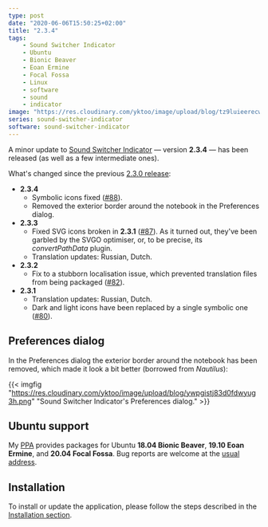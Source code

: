 ```yaml
---
type: post
date: "2020-06-06T15:50:25+02:00"
title: "2.3.4"
tags:
    - Sound Switcher Indicator
    - Ubuntu
    - Bionic Beaver
    - Eoan Ermine
    - Focal Fossa
    - Linux
    - software
    - sound
    - indicator
image: "https://res.cloudinary.com/yktoo/image/upload/blog/tz9luieerecw7gkumsoi.png"
series: sound-switcher-indicator
software: sound-switcher-indicator
---
```


A minor update to [Sound Switcher Indicator](/software/sound-switcher-indicator) — version **2.3.4** — has been released (as well as a few intermediate ones).

What's changed since the previous [2.3.0 release](0597):

<!--more-->

* **2.3.4**
  * Symbolic icons fixed ([#88](https://github.com/yktoo/indicator-sound-switcher/issues/88)).
  * Removed the exterior border around the notebook in the Preferences dialog.
* **2.3.3**
  * Fixed SVG icons broken in **2.3.1** ([#87](https://github.com/yktoo/indicator-sound-switcher/issues/87)). As it turned out, they've been garbled by the SVGO optimiser, or, to be precise, its *convertPathData* plugin.
  * Translation updates: Russian, Dutch.
* **2.3.2**
  * Fix to a stubborn localisation issue, which prevented translation files from being packaged ([#82](https://github.com/yktoo/indicator-sound-switcher/issues/82)).
* **2.3.1**
  * Translation updates: Russian, Dutch.
  * Dark and light icons have been replaced by a single symbolic one ([#80](https://github.com/yktoo/indicator-sound-switcher/issues/80)).

## Preferences dialog

In the Preferences dialog the exterior border around the notebook has been removed, which made it look a bit better (borrowed from *Nautilus*):

{{< imgfig "https://res.cloudinary.com/yktoo/image/upload/blog/ywpgistj83d0fdwyug3h.png" "Sound Switcher Indicator's Preferences dialog." >}}

## Ubuntu support

My [PPA](https://launchpad.net/~yktooo/+archive/ubuntu/ppa) provides packages for Ubuntu **18.04 Bionic Beaver**, **19.10 Eoan Ermine**, and **20.04 Focal Fossa**. Bug reports are welcome at the [usual address](https://github.com/yktoo/indicator-sound-switcher/issues/).

## Installation

To install or update the application, please follow the steps described in the [Installation section](/software/sound-switcher-indicator#installation).
